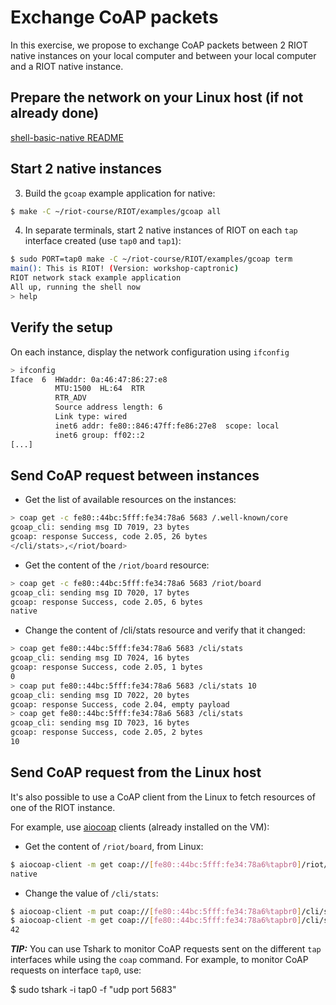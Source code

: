 # Exchange CoAP packets

In this exercise, we propose to exchange CoAP packets between 2 RIOT native
instances on your local computer and between your local computer and a RIOT
native instance.

## Prepare the network on your Linux host (if not already done)

[shell-basic-native README](https://github.com/aabadie/riot-course-exercises/tree/master/riot-networking/shell-basic-native#)

## Start 2 native instances

3. Build the `gcoap` example application for native:

  ```sh
  $ make -C ~/riot-course/RIOT/examples/gcoap all
  ```

4. In separate terminals, start 2 native instances of RIOT on each `tap`
interface created (use `tap0` and `tap1`):

  ```sh
  $ sudo PORT=tap0 make -C ~/riot-course/RIOT/examples/gcoap term
  main(): This is RIOT! (Version: workshop-captronic)
  RIOT network stack example application
  All up, running the shell now
  > help
  ```

## Verify the setup

On each instance, display the network configuration using `ifconfig`

  ```sh
  > ifconfig
  Iface  6  HWaddr: 0a:46:47:86:27:e8
            MTU:1500  HL:64  RTR  
            RTR_ADV  
            Source address length: 6
            Link type: wired
            inet6 addr: fe80::846:47ff:fe86:27e8  scope: local
            inet6 group: ff02::2
  [...]
  ```

## Send CoAP request between instances

- Get the list of available resources on the instances:
```sh
> coap get -c fe80::44bc:5fff:fe34:78a6 5683 /.well-known/core
gcoap_cli: sending msg ID 7019, 23 bytes
gcoap: response Success, code 2.05, 26 bytes
</cli/stats>,</riot/board>
```

- Get the content of the `/riot/board` resource:
```sh
> coap get -c fe80::44bc:5fff:fe34:78a6 5683 /riot/board
gcoap_cli: sending msg ID 7020, 17 bytes
gcoap: response Success, code 2.05, 6 bytes
native
```

- Change the content of /cli/stats resource and verify that it changed:
```sh
> coap get fe80::44bc:5fff:fe34:78a6 5683 /cli/stats
gcoap_cli: sending msg ID 7024, 16 bytes
gcoap: response Success, code 2.05, 1 bytes
0
> coap put fe80::44bc:5fff:fe34:78a6 5683 /cli/stats 10
gcoap_cli: sending msg ID 7022, 20 bytes
gcoap: response Success, code 2.04, empty payload
> coap get fe80::44bc:5fff:fe34:78a6 5683 /cli/stats
gcoap_cli: sending msg ID 7023, 16 bytes
gcoap: response Success, code 2.05, 2 bytes
10
```

## Send CoAP request from the Linux host

It's also possible to use a CoAP client from the Linux to fetch resources of
one of the RIOT instance.

For example, use [aiocoap](https://aiocoap.readthedocs.io/en/latest/index.html)
clients (already installed on the VM):

- Get the content of `/riot/board`, from Linux:
```sh
$ aiocoap-client -m get coap://[fe80::44bc:5fff:fe34:78a6%tapbr0]/riot/board
native
```

- Change the value of `/cli/stats`:
```sh
$ aiocoap-client -m put coap://[fe80::44bc:5fff:fe34:78a6%tapbr0]/cli/stats --payload 42
$ aiocoap-client -m get coap://[fe80::44bc:5fff:fe34:78a6%tapbr0]/cli/stats
42
```

**_TIP:_** You can use Tshark to monitor CoAP requests sent on the
different `tap` interfaces while using the `coap` command. For example, to
monitor CoAP requests on interface `tap0`, use:

  $ sudo tshark -i tap0 -f "udp port 5683"
